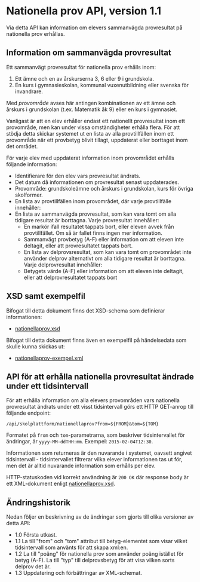 Nationella prov API, version 1.1
================================
Via detta API kan information om elevers sammanvägda provresultat på nationella prov erhållas.

Information om sammanvägda provresultat
--------------------------------------
Ett sammanvägt provresultat för nationella prov erhålls inom:

1. Ett ämne och en av årskurserna 3, 6 eller 9 i grundskola.
2. En kurs i gymnasieskolan, kommunal vuxenutbildning eller svenska för invandrare.

Med _provområde_ avses här antingen kombinationen av ett ämne och årskurs i grundskolan (t.ex. Matematik åk 9) eller en kurs i gymnasiet.

Vanligast är att en elev erhåller endast ett nationellt provresultat inom ett provområde, men kan under vissa omständigheter erhålla flera. För att stödja detta skickar systemet ut en lista av alla provtillfällen inom ett provområde när ett provbetyg blivit tillagt, uppdaterat eller borttaget inom det området.

För varje elev med uppdaterat information inom provområdet erhålls följande information:

- Identifierare för den elev vars provresultat ändrats.
- Det datum då informationen om provresultat senast uppdaterades.
- Provområde: grundskoleämne och årskurs i grundskolan, kurs för övriga skolformer.
- En lista av provtillfällen inom provområdet, där varje provtillfälle innehåller:
- En lista av sammanvägda provresultat, som kan vara tomt om alla tidigare resultat är borttagna. Varje provresultat innehåller:
	- En markör ifall resultatet tappats bort, eller eleven avvek från provtillfället. Om så är fallet finns ingen mer information.
	- Sammanvägt provbetyg (A-F) eller information om att eleven inte deltagit, eller att provresultatet tappats bort.
	- En lista av delprovsresultat, som kan vara tomt om provområdet inte använder delprov alternativt om alla tidigare resultat är borttagna. Varje delprovresultat innehåller:
	- Betygets värde (A-F) eller information om att eleven inte deltagit, eller att delprovresultatet tappats bort

XSD samt exempelfil
-------------------
Bifogat till detta dokument finns det XSD-schema som definierar informationen:
- [nationellaprov.xsd](nationellaprov.xsd)

Bifogat till detta dokument finns även en exempelfil på händelsedata som skulle kunna skickas ut:
- [nationellaprov-exempel.xml](nationellaprov-exempel.xml)

API för att erhålla nationella provresultat ändrade under ett tidsintervall
---------------------------------------------------------------------------
För att erhålla information om alla elevers provområden vars nationella provresultat ändrats under ett visst tidsintervall görs ett HTTP GET-anrop till följande endpoint:

    /api/skolplattform/nationellaprov?from=${FROM}&tom=${TOM}

Formatet på `from` och `tom`-parametrarna, som beskriver tidsintervallet för ändringar, är `yyyy-MM-ddTHH:mm`. Exempel: `2015-02-04T12:30`.

Informationen som returneras är den nuvarande i systemet, oavsett angivet tidsintervall - tidsintervallet filtrerar vilka elever informationen tas ut för, men det är alltid nuvarande information som erhålls per elev.

HTTP-statuskoden vid korrekt användning är `200 OK` där response body är ett XML-dokument enligt [nationellaprov.xsd](nationellaprov.xsd).

Ändringshistorik
----------------
Nedan följer en beskrivning av de ändringar som gjorts till olika versioner av detta API:
- 1.0 Första utkast.
- 1.1 La till "from" och "tom" attribut till betyg-elementet som visar vilket tidsintervall som använts för att skapa xml:en.
- 1.2 La till "poäng" för nationella prov som använder poäng istället för betyg (A-F). La till "typ" till delprovsbetyg för att visa vilken sorts delprov det är.
- 1.3 Uppdatering och förbättringar av XML-schemat.
